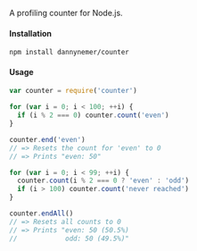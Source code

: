 A profiling counter for Node.js.

#### Installation
```shell
npm install dannynemer/counter
```

#### Usage
```js
var counter = require('counter')

for (var i = 0; i < 100; ++i) {
  if (i % 2 === 0) counter.count('even')
}

counter.end('even')
// => Resets the count for 'even' to 0
// => Prints "even: 50"

for (var i = 0; i < 99; ++i) {
  counter.count(i % 2 === 0 ? 'even' : 'odd')
  if (i > 100) counter.count('never reached')
}

counter.endAll()
// => Resets all counts to 0
// => Prints "even: 50 (50.5%)
//            odd: 50 (49.5%)"
```